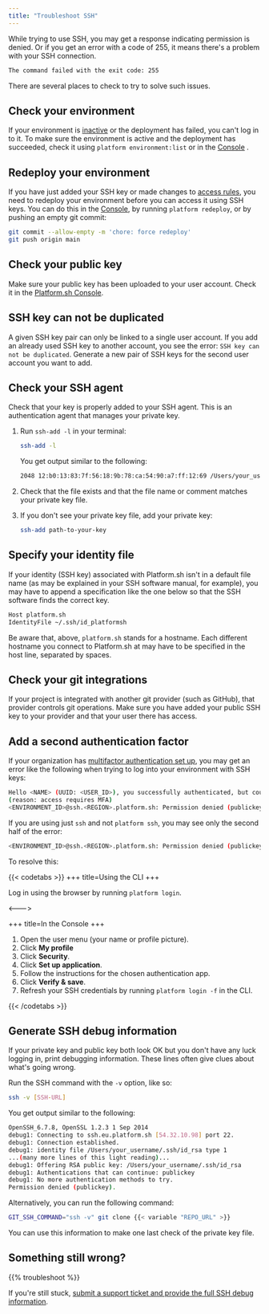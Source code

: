 ```yaml
---
title: "Troubleshoot SSH"
---
```


While trying to use SSH, you may get a response indicating permission is denied. Or if you get an error with a code of 255, it means there's a problem with your SSH connection.

```txt
The command failed with the exit code: 255
```

There are several places to check to try to solve such issues.

## Check your environment

If your environment is [inactive](../../other/glossary.md#inactive-environment) or the deployment has failed,
you can't log in to it.
To make sure the environment is active and the deployment has succeeded,
check it using `platform environment:list` or in the [Console](https://console.platform.sh/) .

## Redeploy your environment

If you have just added your SSH key or made changes to [access rules](/administration/users.md), you need to redeploy your environment before you can access it using SSH keys. You can do this in the [Console](https://console.platform.sh/), by running `platform redeploy`, or by pushing an empty git commit:

```bash
git commit --allow-empty -m 'chore: force redeploy'
git push origin main
```

## Check your public key

Make sure your public key has been uploaded to your user account. Check it in the [Platform.sh Console](https://console.platform.sh/).

## SSH key can not be duplicated

A given SSH key pair can only be linked to a single user account.
If you add an already used SSH key to another account, you see the error: `SSH key can not be duplicated`.
Generate a new pair of SSH keys for the second user account you want to add.

## Check your SSH agent

Check that your key is properly added to your SSH agent. This is an authentication agent that manages your private key.

1. Run `ssh-add -l` in your terminal:

   ```bash
   ssh-add -l
   ```
   You get output similar to the following:

   ```bash
   2048 12:b0:13:83:7f:56:18:9b:78:ca:54:90:a7:ff:12:69 /Users/your_username/.ssh/id_rsa (RSA)
   ```

1. Check that the file exists and that the file name or comment matches your private key file.
1. If you don't see your private key file, add your private key:

    ```bash
    ssh-add path-to-your-key
    ```

## Specify your identity file

If your identity (SSH key) associated with Platform.sh isn't in a default file name
(as may be explained in your SSH software manual, for example),
you may have to append a specification like the one below so that the SSH software finds the correct key.

```bash
Host platform.sh
IdentityFile ~/.ssh/id_platformsh
```

Be aware that, above, `platform.sh` stands for a hostname.
Each different hostname you connect to Platform.sh at may have to be specified in the host line, separated by spaces.

## Check your git integrations

If your project is integrated with another git provider (such as GitHub), that provider controls git operations.
Make sure you have added your public SSH key to your provider and that your user there has access.

## Add a second authentication factor

If your organization has [multifactor authentication set up](./_index.md#multifactor-authentication-mfa-over-ssh),
you may get an error like the following when trying to log into your environment with SSH keys:

```bash
Hello <NAME> (UUID: <USER_ID>), you successfully authenticated, but could not connect to service <ENVIRONMENT_ID>--app
(reason: access requires MFA)
<ENVIRONMENT_ID>@ssh.<REGION>.platform.sh: Permission denied (publickey)
```

If you are using just `ssh` and not `platform ssh`, you may see only the second half of the error:

```bash
<ENVIRONMENT_ID>@ssh.<REGION>.platform.sh: Permission denied (publickey)
```

To resolve this:

{{< codetabs >}}
+++
title=Using the CLI
+++

Log in using the browser by running `platform login`.

<--->

+++
title=In the Console
+++

1. Open the user menu (your name or profile picture).
2. Click **My profile**
3. Click **Security**.
4. Click **Set up application**.
5. Follow the instructions for the chosen authentication app.
6. Click **Verify & save**.
7. Refresh your SSH credentials by running `platform login -f` in the CLI.

{{< /codetabs >}}

## Generate SSH debug information

If your private key and public key both look OK but you don't have any luck logging in, print debugging information.
These lines often give clues about what's going wrong.

Run the SSH command with the `-v` option, like so:

```bash
ssh -v [SSH-URL]
```

You get output similar to the following:

```bash
OpenSSH_6.7.8, OpenSSL 1.2.3 1 Sep 2014
debug1: Connecting to ssh.eu.platform.sh [54.32.10.98] port 22.
debug1: Connection established.
debug1: identity file /Users/your_username/.ssh/id_rsa type 1
...(many more lines of this light reading)...
debug1: Offering RSA public key: /Users/your_username/.ssh/id_rsa
debug1: Authentications that can continue: publickey
debug1: No more authentication methods to try.
Permission denied (publickey).
```

Alternatively, you can run the following command:

```bash
GIT_SSH_COMMAND="ssh -v" git clone {{< variable "REPO_URL" >}}
```

You can use this information to make one last check of the private key file.

## Something still wrong?

{{% troubleshoot %}}

If you're still stuck, [submit a support ticket and provide the full SSH debug information](https://console.platform.sh/-/users/:user/tickets).
